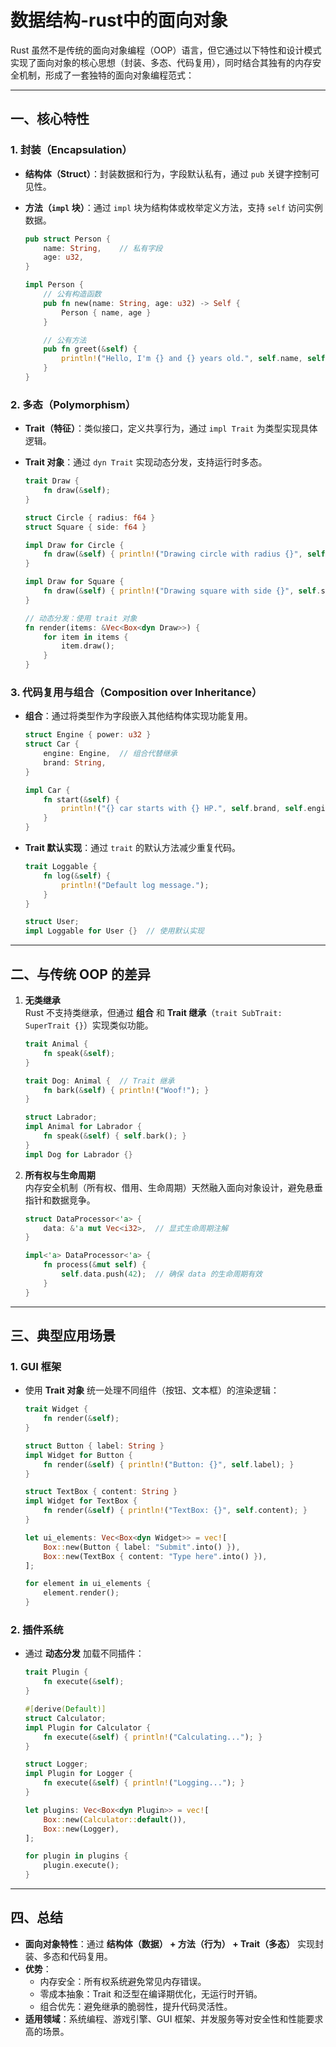 # 数据结构-rust中的面向对象

Rust 虽然不是传统的面向对象编程（OOP）语言，但它通过以下特性和设计模式实现了面向对象的核心思想（封装、多态、代码复用），同时结合其独有的内存安全机制，形成了一套独特的面向对象编程范式：

---

## **一、核心特性**

### 1. **封装（Encapsulation）**

- **结构体（Struct）**：封装数据和行为，字段默认私有，通过 `pub` 关键字控制可见性。
- **方法（`impl` 块）**：通过 `impl` 块为结构体或枚举定义方法，支持 `self` 访问实例数据。

  ```rust
  pub struct Person {
      name: String,    // 私有字段
      age: u32,
  }
  
  impl Person {
      // 公有构造函数
      pub fn new(name: String, age: u32) -> Self {
          Person { name, age }
      }
  
      // 公有方法
      pub fn greet(&self) {
          println!("Hello, I'm {} and {} years old.", self.name, self.age);
      }
  }
  ```

### 2. **多态（Polymorphism）**

- **Trait（特征）**：类似接口，定义共享行为，通过 `impl Trait` 为类型实现具体逻辑。
- **Trait 对象**：通过 `dyn Trait` 实现动态分发，支持运行时多态。

  ```rust
  trait Draw {
      fn draw(&self);
  }
  
  struct Circle { radius: f64 }
  struct Square { side: f64 }
  
  impl Draw for Circle {
      fn draw(&self) { println!("Drawing circle with radius {}", self.radius); }
  }
  
  impl Draw for Square {
      fn draw(&self) { println!("Drawing square with side {}", self.side); }
  }
  
  // 动态分发：使用 trait 对象
  fn render(items: &Vec<Box<dyn Draw>>) {
      for item in items {
          item.draw();
      }
  }
  ```

### 3. **代码复用与组合（Composition over Inheritance）**

- **组合**：通过将类型作为字段嵌入其他结构体实现功能复用。

  ```rust
  struct Engine { power: u32 }
  struct Car {
      engine: Engine,  // 组合代替继承
      brand: String,
  }
  
  impl Car {
      fn start(&self) {
          println!("{} car starts with {} HP.", self.brand, self.engine.power);
      }
  }
  ```

- **Trait 默认实现**：通过 `trait` 的默认方法减少重复代码。

  ```rust
  trait Loggable {
      fn log(&self) {
          println!("Default log message.");
      }
  }
  
  struct User;
  impl Loggable for User {}  // 使用默认实现
  ```

---

## **二、与传统 OOP 的差异**

1. **无类继承**  
   Rust 不支持类继承，但通过 **组合** 和 **Trait 继承**（`trait SubTrait: SuperTrait {}`）实现类似功能。

   ```rust
   trait Animal {
       fn speak(&self);
   }
   
   trait Dog: Animal {  // Trait 继承
       fn bark(&self) { println!("Woof!"); }
   }
   
   struct Labrador;
   impl Animal for Labrador {
       fn speak(&self) { self.bark(); }
   }
   impl Dog for Labrador {}
   ```

2. **所有权与生命周期**  
   内存安全机制（所有权、借用、生命周期）天然融入面向对象设计，避免悬垂指针和数据竞争。

   ```rust
   struct DataProcessor<'a> {
       data: &'a mut Vec<i32>,  // 显式生命周期注解
   }
   
   impl<'a> DataProcessor<'a> {
       fn process(&mut self) {
           self.data.push(42);  // 确保 data 的生命周期有效
       }
   }
   ```

---

## **三、典型应用场景**

### 1. **GUI 框架**

- 使用 **Trait 对象** 统一处理不同组件（按钮、文本框）的渲染逻辑：

  ```rust
  trait Widget {
      fn render(&self);
  }
  
  struct Button { label: String }
  impl Widget for Button {
      fn render(&self) { println!("Button: {}", self.label); }
  }
  
  struct TextBox { content: String }
  impl Widget for TextBox {
      fn render(&self) { println!("TextBox: {}", self.content); }
  }
  
  let ui_elements: Vec<Box<dyn Widget>> = vec![
      Box::new(Button { label: "Submit".into() }),
      Box::new(TextBox { content: "Type here".into() }),
  ];
  
  for element in ui_elements {
      element.render();
  }
  ```

### 2. **插件系统**

- 通过 **动态分发** 加载不同插件：

  ```rust
  trait Plugin {
      fn execute(&self);
  }
  
  #[derive(Default)]
  struct Calculator;
  impl Plugin for Calculator {
      fn execute(&self) { println!("Calculating..."); }
  }
  
  struct Logger;
  impl Plugin for Logger {
      fn execute(&self) { println!("Logging..."); }
  }
  
  let plugins: Vec<Box<dyn Plugin>> = vec![
      Box::new(Calculator::default()),
      Box::new(Logger),
  ];
  
  for plugin in plugins {
      plugin.execute();
  }
  ```

---

## **四、总结**

- **面向对象特性**：通过 **结构体（数据） + 方法（行为） + Trait（多态）** 实现封装、多态和代码复用。
- **优势**：
  - 内存安全：所有权系统避免常见内存错误。
  - 零成本抽象：Trait 和泛型在编译期优化，无运行时开销。
  - 组合优先：避免继承的脆弱性，提升代码灵活性。
- **适用领域**：系统编程、游戏引擎、GUI 框架、并发服务等对安全性和性能要求高的场景。
